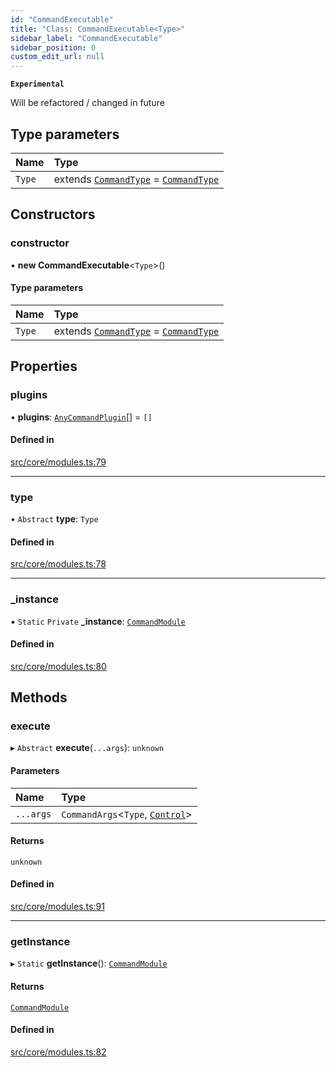 ```yaml
---
id: "CommandExecutable"
title: "Class: CommandExecutable<Type>"
sidebar_label: "CommandExecutable"
sidebar_position: 0
custom_edit_url: null
---
```


**`Experimental`**

Will be refactored / changed in future

## Type parameters

| Name | Type |
| :------ | :------ |
| `Type` | extends [`CommandType`](../enums/CommandType.md) = [`CommandType`](../enums/CommandType.md) |

## Constructors

### constructor

• **new CommandExecutable**<`Type`\>()

#### Type parameters

| Name | Type |
| :------ | :------ |
| `Type` | extends [`CommandType`](../enums/CommandType.md) = [`CommandType`](../enums/CommandType.md) |

## Properties

### plugins

• **plugins**: [`AnyCommandPlugin`](../modules.md#anycommandplugin)[] = `[]`

#### Defined in

[src/core/modules.ts:79](https://github.com/sern-handler/handler/blob/81cdde2/src/core/modules.ts#L79)

___

### type

• `Abstract` **type**: `Type`

#### Defined in

[src/core/modules.ts:78](https://github.com/sern-handler/handler/blob/81cdde2/src/core/modules.ts#L78)

___

### \_instance

▪ `Static` `Private` **\_instance**: [`CommandModule`](../modules.md#commandmodule)

#### Defined in

[src/core/modules.ts:80](https://github.com/sern-handler/handler/blob/81cdde2/src/core/modules.ts#L80)

## Methods

### execute

▸ `Abstract` **execute**(`...args`): `unknown`

#### Parameters

| Name | Type |
| :------ | :------ |
| `...args` | `CommandArgs`<`Type`, [`Control`](../enums/PluginType.md#control)\> |

#### Returns

`unknown`

#### Defined in

[src/core/modules.ts:91](https://github.com/sern-handler/handler/blob/81cdde2/src/core/modules.ts#L91)

___

### getInstance

▸ `Static` **getInstance**(): [`CommandModule`](../modules.md#commandmodule)

#### Returns

[`CommandModule`](../modules.md#commandmodule)

#### Defined in

[src/core/modules.ts:82](https://github.com/sern-handler/handler/blob/81cdde2/src/core/modules.ts#L82)
